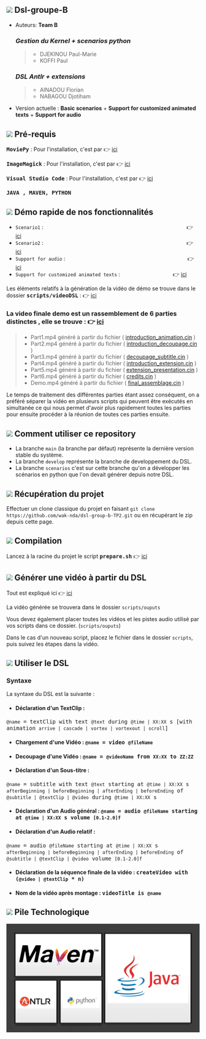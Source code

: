 ## <img src="https://icon-icons.com/icons2/907/PNG/64/group-of-people-in-a-formation_icon-icons.com_70476.png"/>  Dsl-groupe-B

* Auteurs: **Team B**
  ### *Gestion du Kernel + scenarios python*
  > * DJEKINOU Paul-Marie
  > * KOFFI Paul
    ### *DSL Antlr + extensions*
  >  * AINADOU Florian
  > * NABAGOU Djotiham
* Version actuelle : __Basic scenarios__ + __Support for customized animated texts__ + __Support for audio__

## <img src="https://cdn.icon-icons.com/icons2/82/PNG/64/button_important_15722.png"/>  Pré-requis
 <kbd>__MoviePy__</kbd> : Pour l'installation, c'est par 👉 [ici](https://github.com/Zulko/moviepy)

 <kbd>__ImageMagick__</kbd> : Pour l'installation, c'est par 👉 [ici](https://www.imagemagick.org/script/index.php)

 <kbd>__Visual Studio Code__</kbd> : Pour l'installation, c'est par 👉 [ici](https://code.visualstudio.com/)

 <kbd>__JAVA , MAVEN, PYTHON__</kbd>


## <img src="https://icon-icons.com/icons2/1147/PNG/64/1486486316-arrow-film-movie-play-player-start-video_81236.png"/>  Démo rapide de nos fonctionnalités
* `Scenario1` : &nbsp;&nbsp;&nbsp;&nbsp;&nbsp;&nbsp;&nbsp;&nbsp;&nbsp;&nbsp;&nbsp;&nbsp;&nbsp;&nbsp;&nbsp;&nbsp;&nbsp;&nbsp;&nbsp;&nbsp;&nbsp;&nbsp;&nbsp;&nbsp;&nbsp;&nbsp;&nbsp;&nbsp;&nbsp;&nbsp;&nbsp;&nbsp;&nbsp;&nbsp;&nbsp;&nbsp;&nbsp;&nbsp;&nbsp;&nbsp;&nbsp;&nbsp;&nbsp;&nbsp;&nbsp;&nbsp;&nbsp;&nbsp;&nbsp;&nbsp;&nbsp;&nbsp;&nbsp;&nbsp;&nbsp;&nbsp;&nbsp;&nbsp;&nbsp;&nbsp;&nbsp;&nbsp;&nbsp;&nbsp;&nbsp;&nbsp;&nbsp;&nbsp;&nbsp;&nbsp;&nbsp;&nbsp;&nbsp;&nbsp;&nbsp;&nbsp;&nbsp;&nbsp;&nbsp;&nbsp;&nbsp;&nbsp;&nbsp;&nbsp;&nbsp;&nbsp;&nbsp;&nbsp;&nbsp;&nbsp;&nbsp;&nbsp;&nbsp; 👉 [ici](https://drive.google.com/file/d/19RyqV8oVMZ8SNIQ71oXbLt3mdt5Y3ou1/view?usp=sharing)
* `Scenario2` :  &nbsp;&nbsp;&nbsp;&nbsp;&nbsp;&nbsp;&nbsp;&nbsp;&nbsp;&nbsp;&nbsp;&nbsp;&nbsp;&nbsp;&nbsp;&nbsp;&nbsp;&nbsp;&nbsp;&nbsp;&nbsp;&nbsp;&nbsp;&nbsp;&nbsp;&nbsp;&nbsp;&nbsp;&nbsp;&nbsp;&nbsp;&nbsp;&nbsp;&nbsp;&nbsp;&nbsp;&nbsp;&nbsp;&nbsp;&nbsp;&nbsp;&nbsp;&nbsp;&nbsp;&nbsp;&nbsp;&nbsp;&nbsp;&nbsp;&nbsp;&nbsp;&nbsp;&nbsp;&nbsp;&nbsp;&nbsp;&nbsp;&nbsp;&nbsp;&nbsp;&nbsp;&nbsp;&nbsp;&nbsp;&nbsp;&nbsp;&nbsp;&nbsp;&nbsp;&nbsp;&nbsp;&nbsp;&nbsp;&nbsp;&nbsp;&nbsp;&nbsp;&nbsp;&nbsp;&nbsp;&nbsp;&nbsp;&nbsp;&nbsp;&nbsp;&nbsp;&nbsp;&nbsp;&nbsp;&nbsp;&nbsp;&nbsp;&nbsp;&nbsp;👉 [ici](https://drive.google.com/file/d/1m-97sSkBXMuvHhR0sY43K60d9z-EbGZW/view?usp=sharing)
* `Support for audio` : &nbsp;&nbsp;&nbsp;&nbsp;&nbsp;&nbsp;&nbsp;&nbsp;&nbsp;&nbsp;&nbsp;&nbsp;&nbsp;&nbsp;&nbsp;&nbsp;&nbsp;&nbsp;&nbsp;&nbsp;&nbsp;&nbsp;&nbsp;&nbsp;&nbsp;&nbsp;&nbsp;&nbsp;&nbsp;&nbsp;&nbsp;&nbsp;&nbsp;&nbsp;&nbsp;&nbsp;&nbsp;&nbsp;&nbsp;&nbsp;&nbsp;&nbsp;&nbsp;&nbsp;&nbsp;&nbsp;&nbsp;&nbsp;&nbsp;&nbsp;&nbsp;&nbsp;&nbsp;&nbsp;&nbsp;&nbsp;&nbsp;&nbsp;&nbsp;&nbsp;&nbsp;&nbsp;&nbsp;&nbsp;&nbsp;&nbsp;&nbsp;&nbsp;&nbsp;&nbsp;&nbsp;&nbsp;&nbsp;&nbsp;&nbsp;&nbsp;&nbsp;&nbsp;&nbsp;&nbsp;👉 [ici](https://drive.google.com/file/d/1XQG8X36FR4e23ONn1-RCl5AVm3z95tvY/view?usp=sharing)
* `Support for customized animated texts` : &nbsp;&nbsp;&nbsp;&nbsp;&nbsp;&nbsp;&nbsp;&nbsp;&nbsp;&nbsp;&nbsp;&nbsp;&nbsp;&nbsp;&nbsp;&nbsp;&nbsp;&nbsp;&nbsp;&nbsp;&nbsp;&nbsp;&nbsp;&nbsp;&nbsp;&nbsp;&nbsp;&nbsp;&nbsp;&nbsp;&nbsp;&nbsp;&nbsp;&nbsp;👉 [ici](https://drive.google.com/file/d/1Gk-Z64GswuqCTPo54cjSjKeaVHRz1ffB/view?usp=sharing)

Les éléments relatifs à la génération de la vidéo de démo se trouve dans le dossier <kbd>__scripts/videoDSL__</kbd> :  👉 [ici](https://github.com/wak-nda/dsl-group-b-TP2/tree/main/scripts/videoDSL)
###  La video finale demo est un rassemblement de 6 parties distinctes , elle se trouve : 👉 [ici](https://github.com/wak-nda/dsl-group-b-TP2/blob/main/scripts/videoDSL/outputs/demo.mp4)
> * Part1.mp4 généré à partir du fichier ( [introduction_animation.cin](https://github.com/wak-nda/dsl-group-b-TP2/blob/main/scripts/videoDSL/introduction_animation.cin) ) 
> * Part2.mp4 généré à partir du fichier ( [introduction_decoupage.cin](https://github.com/wak-nda/dsl-group-b-TP2/blob/main/scripts/videoDSL/introduction_decoupage.cin) )
> * Part3.mp4 généré à partir du fichier ( [decoupage_subtitle.cin](https://github.com/wak-nda/dsl-group-b-TP2/blob/main/scripts/videoDSL/decoupage_subtitle.cin) )
> * Part4.mp4 généré à partir du fichier ( [introduction_extension.cin](https://github.com/wak-nda/dsl-group-b-TP2/blob/main/scripts/videoDSL/introduction_extension.cin) )
> * Part5.mp4 généré à partir du fichier ( [extension_presentation.cin](https://github.com/wak-nda/dsl-group-b-TP2/blob/main/scripts/videoDSL/extension_presentation.cin) )
> * Part6.mp4 généré à partir du fichier ( [credits.cin](https://github.com/wak-nda/dsl-group-b-TP2/blob/main/scripts/videoDSL/credits.cin) )
> * Demo.mp4 généré à partir du fichier ( [final_assemblage.cin](https://github.com/wak-nda/dsl-group-b-TP2/blob/main/scripts/videoDSL/final_assemblage.cin) )

Le temps de traitement des différentes parties étant assez conséquent, on a préféré séparer la vidéo en plusieurs scripts qui peuvent
être exécutés en simultanée ce qui nous permet d'avoir plus rapidement toutes les parties pour ensuite procéder à la réunion de toutes 
ces parties ensuite.

## <img src="https://icon-icons.com/icons2/933/PNG/64/help-button-speech-bubble-with-question-mark_icon-icons.com_72707.png"/>  Comment utiliser ce repository

* La branche `main` (la branche par défaut) représente la dernière version stable du système.
* La branche `develop` représente la branche de developpement du DSL. 
* La branche `scenarios` c'est sur cette branche qu'on a développer les scénarios en python que l'on devait générer depuis notre DSL.

## <img src="https://icon-icons.com/icons2/1369/PNG/64/-get-app_90101.png"/>  Récupération du projet

Effectuer un clone classique du projet en faisant ```git clone https://github.com/wak-nda/dsl-group-b-TP2.git``` ou en récupérant le zip depuis cette page.

## <img src="https://icon-icons.com/icons2/7/PNG/64/runbuild_1068.png"/>  Compilation
Lancez à la racine du projet le script <kbd>__prepare.sh__</kbd> 👉 [ici](https://github.com/wak-nda/dsl-group-b-TP2/blob/main/prepare.sh)


## <img src="https://cdn0.iconfinder.com/data/icons/octicons/1024/git-compare-48.png"/> Générer une vidéo à partir du DSL

Tout est expliqué ici 👉 [ici](https://github.com/wak-nda/dsl-group-b-TP2/blob/main/scripts/videoDSL/outputs/part5.mp4)

La vidéo générée se trouvera dans le dossier `scripts/ouputs` 

Vous devez également placer toutes les vidéos et les pistes audio utilisé par vos scripts dans ce dossier. (`scripts/ouputs`)

Dans le cas d'un nouveau script, placez le fichier dans le dossier `scripts`, puis suivez les étapes dans la vidéo.



## <img src="https://cdn2.iconfinder.com/data/icons/flat-ui-icons-24-px/24/new-24-48.png"/> Utiliser le DSL

### Syntaxe
La syntaxe du DSL est la suivante :

* #### Déclaration d'un TextClip :  
<kbd>`@name` =  textClip with text `@text` during `@time | XX:XX` s [with animation `arrive | cascade | vortex | vortexout | scroll`] </kbd>

* #### Chargement d'une Vidéo : <kbd>`@name` = video `@fileName`</kbd>

* #### Decoupage d'une Vidéo : <kbd>`@name` = `@videoName` from `XX:XX` to `ZZ:ZZ`</kbd>

* #### Déclaration d'un Sous-titre :  
<kbd>`@name` =  subtitle with text `@text` starting at `@time | XX:XX` s  `afterBeginning | beforeBeginning | afterEnding | beforeEnding`  of `@subtitle | @textClip | @video`  during `@time | XX:XX` s </kbd>

* #### Déclaration d'un Audio général   : <kbd>`@name` = audio `@fileName` starting at `@time | XX:XX` s  volume `[0.1-2.0]f` </kbd>

* #### Déclaration d'un Audio relatif :
<kbd>`@name` =  audio `@fileName` starting at `@time | XX:XX` s  `afterBeginning | beforeBeginning | afterEnding | beforeEnding`  of `@subtitle | @textClip | @video` volume `[0.1-2.0]f`</kbd>

* #### Déclaration de la séquence finale de la vidéo : <kbd>createVideo with  (`@video | @textClip` * n)</kbd>

* #### Nom de la vidéo après montage  : <kbd>videoTitle is `@name`</kbd>


## <img src="https://icon-icons.com/icons2/1145/PNG/64/codeoutlinedprogrammingsigns_81143.png"/>  Pile Technologique
  <p align="center">
    <img src="./docs/img/techno.jpg"/>
  </p>